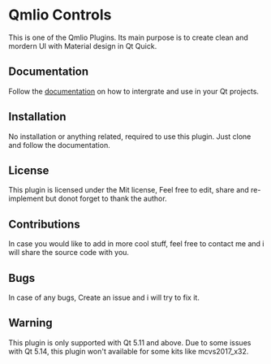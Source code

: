# Qmlio Controls
This is one of the Qmlio Plugins. Its main purpose is to create clean and mordern UI with Material design  in Qt Quick.

## Documentation
Follow the [documentation](https://qmlio.000webhostapp.com) on how to intergrate and use in your Qt projects.

## Installation
No installation or anything related, required to use this plugin. Just clone and follow the documentation.

## License
This plugin is licensed under the Mit license, Feel free to edit, share and re-implement but donot forget to thank the author.

## Contributions
In case you would like to add in more cool stuff, feel free to contact me and i will share the source code with you.

## Bugs
In case of any bugs, Create an issue and i will try to fix it.

## Warning 
This plugin is only supported with Qt 5.11 and above. 
Due to some issues with Qt 5.14, this plugin won't available for some kits like mcvs2017_x32.
